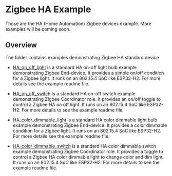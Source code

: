 # Zigbee HA Example 

Those are the HA (Home Automation) Zigbee devices example. More examples will be coming soon.

## Overview

The folder contains examples demonstrating Zigbee HA standard device

* [HA_on_off_light](HA_on_off_light) is a standard HA on-off light bulb example demonstrating Zigbee End-device. It provides a simple on/off condition for a Zigbee light. It runs on an 802.15.4 SoC like ESP32-H2. For more details see the example readme file.

* [HA_on_off_switch](HA_on_off_switch) is a standard HA on-off switch example demonstrating Zigbee Coordinator role. It provides an on/off toggle to control a Zigbee HA on off light. It runs on an 802.15.4 SoC like ESP32-H2. For more details to see the example readme file.

* [HA_color_dimmable_light](HA_color_dimmable_light) is a standard HA color dimmable light bulb example demonstrating Zigbee End-device. It provides a color dimmable condition for a Zigbee light. It runs on an 802.15.4 SoC like ESP32-H2. For more details see the example readme file.

* [HA_color_dimmable_switch](HA_color_dimmable_switch) is a standard HA color dimmable switch example demonstrating Zigbee Coordinator role. It provides a toggle to control a Zigbee HA color dimmable light to change color and dim light. It runs on an 802.15.4 SoC like ESP32-H2. For more details to see the example readme file.
